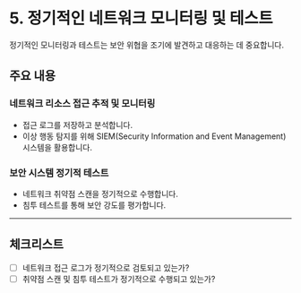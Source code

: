# 5. 정기적인 네트워크 모니터링 및 테스트

정기적인 모니터링과 테스트는 보안 위협을 조기에 발견하고 대응하는 데 중요합니다.

## 주요 내용

### 네트워크 리소스 접근 추적 및 모니터링
- 접근 로그를 저장하고 분석합니다.
- 이상 행동 탐지를 위해 SIEM(Security Information and Event Management) 시스템을 활용합니다.

### 보안 시스템 정기적 테스트
- 네트워크 취약점 스캔을 정기적으로 수행합니다.
- 침투 테스트를 통해 보안 강도를 평가합니다.

---

## 체크리스트
- [ ] 네트워크 접근 로그가 정기적으로 검토되고 있는가?  
- [ ] 취약점 스캔 및 침투 테스트가 정기적으로 수행되고 있는가?  
